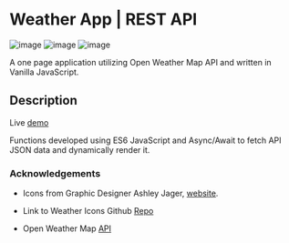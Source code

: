 # Weather App | REST API

![image](https://img.shields.io/badge/JavaScript-323330?style=for-the-badge&logo=javascript&logoColor=F7DF1E) ![image](https://img.shields.io/badge/HTML5-E34F26?style=for-the-badge&logo=html5&logoColor=white) ![image](https://img.shields.io/badge/CSS3-1572B6?style=for-the-badge&logo=css3&logoColor=white)

A one page application utilizing Open Weather Map API and written in Vanilla JavaScript.

## Description

Live [demo](https://earth-hominid.github.io/Weather-App/)

Functions developed using ES6 JavaScript and Async/Await to fetch API JSON data and dynamically render it.

### Acknowledgements

- Icons from Graphic Designer Ashley Jager, [website](http://www.ajager.com/#/weather-underground/).

- Link to Weather Icons Github [Repo](https://github.com/manifestinteractive/weather-underground-icons)

- Open Weather Map [API](http://www.OpenWeatherMap.org)
